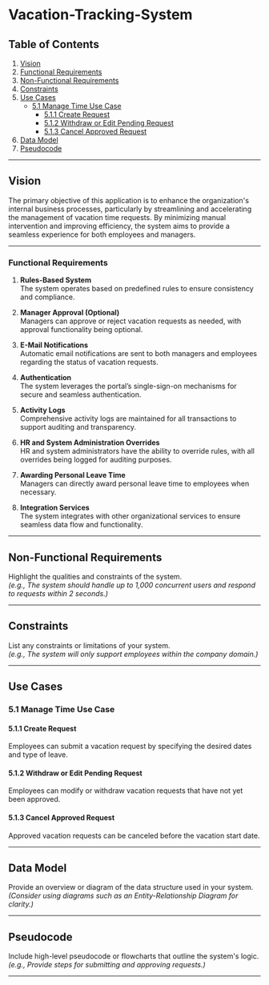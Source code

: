 # Vacation-Tracking-System

## Table of Contents
1. [Vision](#vision)  
2. [Functional Requirements](#functional-requirements)  
3. [Non-Functional Requirements](#non-functional-requirements)  
4. [Constraints](#constraints)  
5. [Use Cases](#use-cases)  
   - [5.1 Manage Time Use Case](#51-manage-time-use-case)  
      - [5.1.1 Create Request](#511-create-request)  
      - [5.1.2 Withdraw or Edit Pending Request](#512-withdraw-or-edit-pending-request)  
      - [5.1.3 Cancel Approved Request](#513-cancel-approved-request)  
6. [Data Model](#data-model)  
7. [Pseudocode](#pseudocode)  

---

## Vision  
The primary objective of this application is to enhance the organization's internal business processes, particularly by streamlining and accelerating the management of vacation time requests. By minimizing manual intervention and improving efficiency, the system aims to provide a seamless experience for both employees and managers.

---

### Functional Requirements  

1. **Rules-Based System**  
   The system operates based on predefined rules to ensure consistency and compliance.

2. **Manager Approval (Optional)**  
   Managers can approve or reject vacation requests as needed, with approval functionality being optional.

3. **E-Mail Notifications**  
   Automatic email notifications are sent to both managers and employees regarding the status of vacation requests.

4. **Authentication**  
   The system leverages the portal’s single-sign-on mechanisms for secure and seamless authentication.

5. **Activity Logs**  
   Comprehensive activity logs are maintained for all transactions to support auditing and transparency.

6. **HR and System Administration Overrides**  
   HR and system administrators have the ability to override rules, with all overrides being logged for auditing purposes.

7. **Awarding Personal Leave Time**  
   Managers can directly award personal leave time to employees when necessary.

8. **Integration Services**  
   The system integrates with other organizational services to ensure seamless data flow and functionality.


---

## Non-Functional Requirements  
Highlight the qualities and constraints of the system.  
*(e.g., The system should handle up to 1,000 concurrent users and respond to requests within 2 seconds.)*

---

## Constraints  
List any constraints or limitations of your system.  
*(e.g., The system will only support employees within the company domain.)*

---

## Use Cases  

### 5.1 Manage Time Use Case  
#### 5.1.1 Create Request  
Employees can submit a vacation request by specifying the desired dates and type of leave.  

#### 5.1.2 Withdraw or Edit Pending Request  
Employees can modify or withdraw vacation requests that have not yet been approved.  

#### 5.1.3 Cancel Approved Request  
Approved vacation requests can be canceled before the vacation start date.  

---

## Data Model  
Provide an overview or diagram of the data structure used in your system.  
*(Consider using diagrams such as an Entity-Relationship Diagram for clarity.)*  

---

## Pseudocode  
Include high-level pseudocode or flowcharts that outline the system's logic.  
*(e.g., Provide steps for submitting and approving requests.)*  

---

